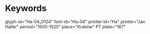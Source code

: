 # Keywords
glyph-id="Ha-04_0124"
font-id="Ha-04"
printer-id="Ha"
printer="Jan Haller"
period="1505–1525"
place="Kraków"
PT plate="167"
